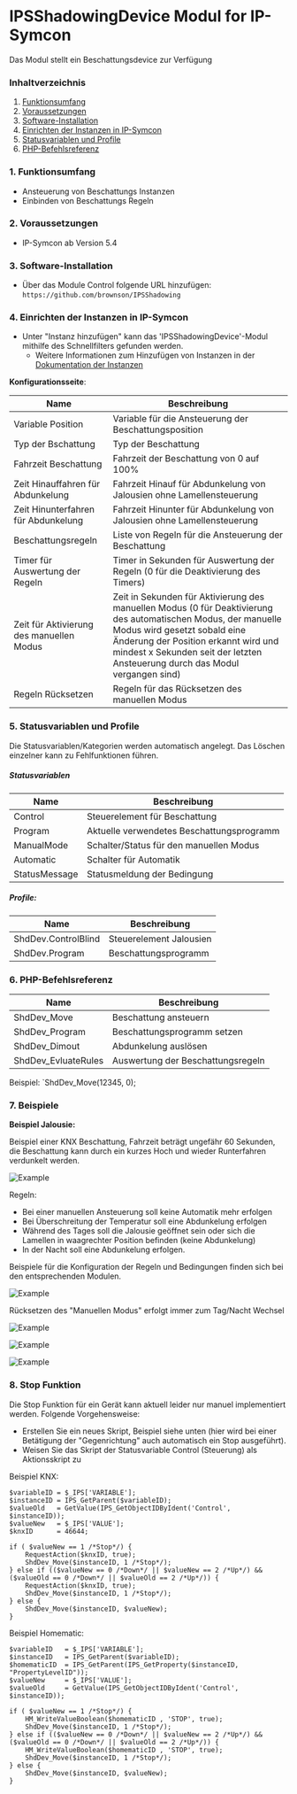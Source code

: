 # IPSShadowingDevice Modul for IP-Symcon

Das Modul stellt ein Beschattungsdevice zur Verfügung

### Inhaltverzeichnis

1. [Funktionsumfang](#1-funktionsumfang)
2. [Voraussetzungen](#2-voraussetzungen)
3. [Software-Installation](#3-software-installation)
4. [Einrichten der Instanzen in IP-Symcon](#4-einrichten-der-instanzen-in-ip-symcon)
5. [Statusvariablen und Profile](#5-statusvariablen-und-profile)
6. [PHP-Befehlsreferenz](#6-php-befehlsreferenz)

### 1. Funktionsumfang

* Ansteuerung von Beschattungs Instanzen
* Einbinden von Beschattungs Regeln

### 2. Voraussetzungen

- IP-Symcon ab Version 5.4

### 3. Software-Installation

* Über das Module Control folgende URL hinzufügen:
`https://github.com/brownson/IPSShadowing`

### 4. Einrichten der Instanzen in IP-Symcon

- Unter "Instanz hinzufügen" kann das 'IPSShadowingDevice'-Modul mithilfe des Schnellfilters gefunden werden.
    - Weitere Informationen zum Hinzufügen von Instanzen in der [Dokumentation der Instanzen](https://www.symcon.de/service/dokumentation/konzepte/instanzen/#Instanz_hinzufügen)

__Konfigurationsseite__:

Name                                     | Beschreibung
---------------------------------------- | ---------------------------------
Variable Position                        | Variable für die Ansteuerung der Beschattungsposition
Typ der Bschattung                       | Typ der Beschattung
Fahrzeit Beschattung                     | Fahrzeit der Beschattung von 0 auf 100%
Zeit Hinauffahren für Abdunkelung        | Fahrzeit Hinauf für Abdunkelung von Jalousien ohne Lamellensteuerung
Zeit Hinunterfahren für Abdunkelung      | Fahrzeit Hinunter für Abdunkelung von Jalousien ohne Lamellensteuerung
Beschattungsregeln                       | Liste von Regeln für die Ansteuerung der Beschattung
Timer für Auswertung der Regeln          | Timer in Sekunden für Auswertung der Regeln (0 für die Deaktivierung des Timers)
Zeit für Aktivierung des manuellen Modus | Zeit in Sekunden für Aktivierung des manuellen Modus (0 für Deaktivierung des automatischen Modus, der manuelle Modus wird gesetzt sobald eine Änderung der Position erkannt wird und mindest x Sekunden seit der letzten Ansteuerung durch das Modul vergangen sind)
Regeln Rücksetzen                        | Regeln für das Rücksetzen des manuellen Modus


### 5. Statusvariablen und Profile

Die Statusvariablen/Kategorien werden automatisch angelegt. Das Löschen einzelner kann zu Fehlfunktionen führen.

##### Statusvariablen

Name                          | Beschreibung
----------------------------- | ---------------------------------
Control                       | Steuerelement für Beschattung
Program                       | Aktuelle verwendetes Beschattungsprogramm
ManualMode                    | Schalter/Status für den manuellen Modus
Automatic                     | Schalter für Automatik
StatusMessage                 | Statusmeldung der Bedingung


##### Profile:

Name                          | Beschreibung
----------------------------- | ---------------------------------
ShdDev.ControlBlind           | Steuerelement Jalousien
ShdDev.Program                | Beschattungsprogramm

### 6. PHP-Befehlsreferenz

Name                          | Beschreibung
----------------------------- | ---------------------------------
ShdDev_Move                   | Beschattung ansteuern
ShdDev_Program                | Beschattungsprogramm setzen
ShdDev_Dimout                 | Abdunkelung auslösen
ShdDev_EvluateRules           | Auswertung der Beschattungsregeln

Beispiel:
`ShdDev_Move(12345, 0);

### 7. Beispiele

**Beispiel Jalousie:**

Beispiel einer KNX Beschattung, Fahrzeit beträgt ungefähr 60 Sekunden, die Beschattung kann durch ein kurzes Hoch und wieder Runterfahren verdunkelt werden.

![Example](imgs/ExampleJalousieInstanceConfig1.png)

Regeln:
* Bei einer manuellen Ansteuerung soll keine Automatik mehr erfolgen
* Bei Überschreitung der Temperatur soll eine Abdunkelung erfolgen
* Während des Tages soll die Jalousie geöffnet sein oder sich die Lamellen in waagrechter Position befinden (keine Abdunkelung)
* In der Nacht soll eine Abdunkelung erfolgen.

Beispiele für die Konfiguration der Regeln und Bedingungen finden sich bei den entsprechenden Modulen.

![Example](imgs/ExampleJalousieInstanceConfig2.png)

Rücksetzen des "Manuellen Modus" erfolgt immer zum Tag/Nacht Wechsel

![Example](imgs/ExampleJalousieInstanceConfig3.png)

![Example](imgs/ExampleJalousieInstanceConfig4.png)

![Example](imgs/ExampleJalousieInstanceObjects.png)

### 8. Stop Funktion

Die Stop Funktion für ein Gerät kann aktuell leider nur manuel implementiert werden.
Folgende Vorgehensweise:
* Erstellen Sie ein neues Skript, Beispiel siehe unten (hier wird bei einer Betätigung der "Gegenrichtung" auch automatisch ein Stop ausgeführt).
* Weisen Sie das Skript der Statusvariable Control (Steuerung) als Aktionsskript zu

Beispiel KNX: 
```
$variableID = $_IPS['VARIABLE'];
$instanceID = IPS_GetParent($variableID);
$valueOld   = GetValue(IPS_GetObjectIDByIdent('Control', $instanceID));
$valueNew   = $_IPS['VALUE'];
$knxID      = 46644; 

if ( $valueNew == 1 /*Stop*/) {
    RequestAction($knxID, true); 
    ShdDev_Move($instanceID, 1 /*Stop*/);
} else if (($valueNew == 0 /*Down*/ || $valueNew == 2 /*Up*/) && ($valueOld == 0 /*Down*/ || $valueOld == 2 /*Up*/)) {
    RequestAction($knxID, true); 
    ShdDev_Move($instanceID, 1 /*Stop*/);
} else {
    ShdDev_Move($instanceID, $valueNew);
}
```

Beispiel Homematic: 
```
$variableID   = $_IPS['VARIABLE'];
$instanceID   = IPS_GetParent($variableID);
$homematicID  = IPS_GetParent(IPS_GetProperty($instanceID, "PropertyLevelID"));
$valueNew     = $_IPS['VALUE'];
$valueOld     = GetValue(IPS_GetObjectIDByIdent('Control', $instanceID));

if ( $valueNew == 1 /*Stop*/) {
    HM_WriteValueBoolean($homematicID , 'STOP', true);
    ShdDev_Move($instanceID, 1 /*Stop*/);
} else if (($valueNew == 0 /*Down*/ || $valueNew == 2 /*Up*/) && ($valueOld == 0 /*Down*/ || $valueOld == 2 /*Up*/)) {
    HM_WriteValueBoolean($homematicID , 'STOP', true);
    ShdDev_Move($instanceID, 1 /*Stop*/);
} else {
    ShdDev_Move($instanceID, $valueNew);
}
```

